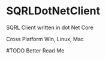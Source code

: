 # SQRLDotNetClient
SQRL Client written in dot Net Core 

Cross Platform Win, Linux, Mac

#TODO
Better Read Me
